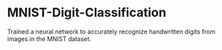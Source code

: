# MNIST-Digit-Classification
Trained a neural network to accurately recognize handwritten digits from images in the MNIST dataset.
